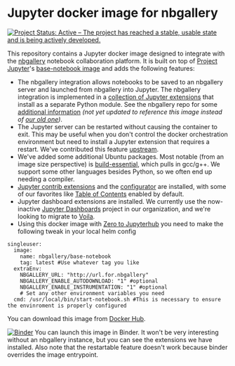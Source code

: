 # Jupyter docker image for nbgallery

[![Project Status: Active – The project has reached a stable, usable state and is being actively developed.](https://www.repostatus.org/badges/latest/active.svg)](https://www.repostatus.org/#active)

This repository contains a Jupyter docker image designed to integrate with the [nbgallery](https://github.com/nbgallery/nbgallery) notebook collaboration platform.  It is built on top of [Project Jupyter](https://jupyter.org/)'s [base-notebook image](https://github.com/jupyter/docker-stacks) and adds the following features:

 * The nbgallery integration allows notebooks to be saved to an nbgallery server and launched from nbgallery into Jupyter.  The nbgallery integration is implemented in a [collection of Jupyter extensions](https://github.com/nbgallery/nbgallery-extensions) that install as a separate Python module.  See the nbgallery repo for some [additional information](https://github.com/nbgallery/nbgallery/blob/master/docs/jupyter_integration.md) *(not yet updated to reference this image instead of [our old one](https://github.com/nbgallery/jupyter-alpine))*.
 * The Jupyter server can be restarted without causing the container to exit.  This may be useful when you don't control the docker orchestration environment but need to install a Jupyter extension that requires a restart.  We've contributed this feature [upstream](https://github.com/jupyter/docker-stacks/pull/917).
 * We've added some additional Ubuntu packages. Most notable (from an image size perspective) is [build-essential](https://packages.ubuntu.com/bionic/build-essential), which pulls in gcc/g++.  We support some other languages besides Python, so we often end up needing a compiler.
 * [Jupyter contrib extensions](https://github.com/ipython-contrib/jupyter_contrib_nbextensions) and the [configurator](https://github.com/Jupyter-contrib/jupyter_nbextensions_configurator) are installed, with some of our favorites like [Table of Contents](https://jupyter-contrib-nbextensions.readthedocs.io/en/latest/nbextensions/toc2/README.html) enabled by default.
 * Jupyter dashboard extensions are installed. We currently use the now-inactive [Jupyter Dashboards](https://github.com/jupyter/dashboards) project in our organization, and we're looking to migrate to [Voila](https://github.com/QuantStack/voila).
* Using this docker image with [Zero to Jupyterhub](https://zero-to-jupyterhub.readthedocs.io/en/latest/) you need to make the following tweak in your local helm config
```
singleuser:
  image:
    name: nbgallery/base-notebook
    tag: latest #Use whatever tag you like
  extraEnv:
    NBGALLERY_URL: "http://url.for.nbgallery"
    NBGALLERY_ENABLE_AUTODOWNLOAD: "1" #optional
    NBGALLERY_ENABLE_INSTRUMENTATION: "1" #optional
    # Set any other environment variables you need
  cmd: /usr/local/bin/start-notebook.sh #This is necessary to ensure the envinroment is properly configured
```
You can download this image from [Docker Hub](https://hub.docker.com/r/nbgallery/base-notebook).

[![Binder](https://mybinder.org/badge_logo.svg)](https://mybinder.org/v2/gh/nbgallery/docker-images/main) You can launch this image in Binder. It won't be very interesting without an nbgallery instance, but you can see the extensions we have installed.  Also note that the restartable feature doesn't work because binder overrides the image entrypoint.
